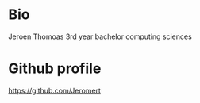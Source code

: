 # Bio
Jeroen Thomoas
3rd year bachelor computing sciences
# Github profile
https://github.com/Jeromert

